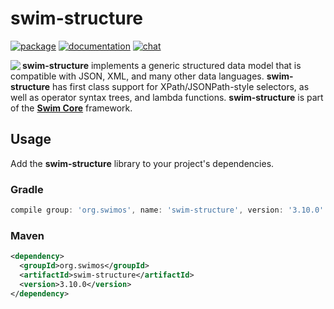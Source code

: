 # swim-structure

[![package](https://img.shields.io/maven-central/v/org.swimos/swim-util?label=maven)](https://mvnrepository.com/artifact/org.swimos/swim-structure)
[![documentation](https://img.shields.io/badge/doc-JavaDoc-blue.svg)](https://docs.swimos.org/java/latest/swim.structure/module-summary.html)
[![chat](https://img.shields.io/badge/chat-Gitter-green.svg)](https://gitter.im/swimos/community)

<a href="https://www.swimos.org"><img src="https://docs.swimos.org/readme/marlin-blue.svg" align="left"></a>

**swim-structure** implements a generic structured data model that is
compatible with JSON, XML, and many other data languages.  **swim-structure**
has first class support for XPath/JSONPath-style selectors, as well as operator
syntax trees, and lambda functions.  **swim-structure** is part of the
[**Swim Core**](https://github.com/swimos/swim/tree/master/swim-system-java/swim-core-java) framework.

## Usage

Add the **swim-structure** library to your project's dependencies.

### Gradle

```groovy
compile group: 'org.swimos', name: 'swim-structure', version: '3.10.0'
```

### Maven

```xml
<dependency>
  <groupId>org.swimos</groupId>
  <artifactId>swim-structure</artifactId>
  <version>3.10.0</version>
</dependency>
```
